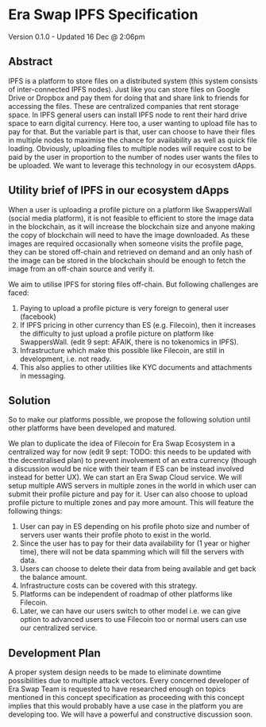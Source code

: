 # Era Swap IPFS Specification

Version 0.1.0 - Updated 16 Dec @ 2:06pm

## Abstract

IPFS is a platform to store files on a distributed system (this system consists of inter-connected IPFS nodes). Just like you can store files on Google Drive or Dropbox and pay them for doing that and share link to friends for accessing the files. These are centralized companies that rent storage space. In IPFS general users can install IPFS node to rent their hard drive space to earn digital currency. Here too, a user wanting to upload file has to pay for that. But the variable part is that, user can choose to have their files in multiple nodes to maximise the chance for availability as well as quick file loading. Obviously, uploading files to multiple nodes will require cost to be paid by the user in proportion to the number of nodes user wants the files to be uploaded. We want to leverage this technology in our ecosystem dApps.

## Utility brief of IPFS in our ecosystem dApps
When a user is uploading a profile picture on a platform like SwappersWall (social media platform), it is not feasible to efficient to store the image data in the blockchain, as it will increase the blockchain size and anyone making the copy of blockchain will need to have the image downloaded. As these images are required occasionally when someone visits the profile page, they can be stored off-chain and retrieved on demand and an only hash of the image can be stored in the blockchain should be enough to fetch the image from an off-chain source and verify it.

We aim to utilise IPFS for storing files off-chain. But following challenges are faced:

1. Paying to upload a profile picture is very foreign to general user (facebook)
2. If IPFS pricing in other currency than ES (e.g. Filecoin), then it increases the difficulty to just upload a profile picture on platform like SwappersWall. (edit 9 sept: AFAIK, there is no tokenomics in IPFS).
3. Infrastructure which make this possible like Filecoin, are still in development, i.e. not ready.
4. This also applies to other utilities like KYC documents and attachments in messaging.

## Solution

So to make our platforms possible, we propose the following solution until other platforms have been developed and matured.

We plan to duplicate the idea of Filecoin for Era Swap Ecosystem in a centralized way for now (edit 9 sept: TODO: this needs to be updated with the decentralised plan) to prevent involvement of an extra currency (though a discussion would be nice with their team if ES can be instead involved instead for better UX). We can start an Era Swap Cloud service. We will setup multiple AWS servers in multiple zones in the world in which user can submit their profile picture and pay for it. User can also choose to upload profile picture to multiple zones and pay more amount. This will feature the following things:

1. User can pay in ES depending on his profile photo size and number of servers user wants their profile photo to exist in the world.
2. Since the user has to pay for their data availability for (1 year or higher time), there will not be data spamming which will fill the servers with data.
3. Users can choose to delete their data from being available and get back the balance amount.
4. Infrastructure costs can be covered with this strategy.
5. Platforms can be independent of roadmap of other platforms like Filecoin.
6. Later, we can have our users switch to other model i.e. we can give option to advanced users to use Filecoin too or normal users can use our centralized service.

## Development Plan

A proper system design needs to be made to eliminate downtime possibilities due to multiple attack vectors. Every concerned developer of Era Swap Team is requested to have researched enough on topics mentioned in this concept specification as proceeding with this concept implies that this would probably have a use case in the platform you are developing too. We will have a powerful and constructive discussion soon.
